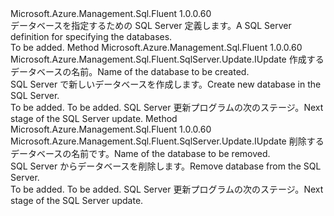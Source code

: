 <Type Name="IWithDatabase" FullName="Microsoft.Azure.Management.Sql.Fluent.SqlServer.Update.IWithDatabase">
  <TypeSignature Language="C#" Value="public interface IWithDatabase" />
  <TypeSignature Language="ILAsm" Value=".class public interface auto ansi abstract IWithDatabase" />
  <TypeSignature Language="DocId" Value="T:Microsoft.Azure.Management.Sql.Fluent.SqlServer.Update.IWithDatabase" />
  <TypeSignature Language="VB.NET" Value="Public Interface IWithDatabase" />
  <TypeSignature Language="F#" Value="type IWithDatabase = interface" />
  <AssemblyInfo>
    <AssemblyName>Microsoft.Azure.Management.Sql.Fluent</AssemblyName>
    <AssemblyVersion>1.0.0.60</AssemblyVersion>
  </AssemblyInfo>
  <Interfaces />
  <Docs>
    <summary>
            <span data-ttu-id="89ada-101">データベースを指定するための SQL Server 定義します。</span><span class="sxs-lookup"><span data-stu-id="89ada-101">A SQL Server definition for specifying the databases.</span></span>
            </summary>
    <remarks>To be added.</remarks>
  </Docs>
  <Members>
    <Member MemberName="WithNewDatabase">
      <MemberSignature Language="C#" Value="public Microsoft.Azure.Management.Sql.Fluent.SqlServer.Update.IUpdate WithNewDatabase (string databaseName);" />
      <MemberSignature Language="ILAsm" Value=".method public hidebysig newslot virtual instance class Microsoft.Azure.Management.Sql.Fluent.SqlServer.Update.IUpdate WithNewDatabase(string databaseName) cil managed" />
      <MemberSignature Language="DocId" Value="M:Microsoft.Azure.Management.Sql.Fluent.SqlServer.Update.IWithDatabase.WithNewDatabase(System.String)" />
      <MemberSignature Language="VB.NET" Value="Public Function WithNewDatabase (databaseName As String) As IUpdate" />
      <MemberSignature Language="F#" Value="abstract member WithNewDatabase : string -&gt; Microsoft.Azure.Management.Sql.Fluent.SqlServer.Update.IUpdate" Usage="iWithDatabase.WithNewDatabase databaseName" />
      <MemberType>Method</MemberType>
      <AssemblyInfo>
        <AssemblyName>Microsoft.Azure.Management.Sql.Fluent</AssemblyName>
        <AssemblyVersion>1.0.0.60</AssemblyVersion>
      </AssemblyInfo>
      <ReturnValue>
        <ReturnType>Microsoft.Azure.Management.Sql.Fluent.SqlServer.Update.IUpdate</ReturnType>
      </ReturnValue>
      <Parameters>
        <Parameter Name="databaseName" Type="System.String" />
      </Parameters>
      <Docs>
        <param name="databaseName"><span data-ttu-id="89ada-102">作成するデータベースの名前。</span><span class="sxs-lookup"><span data-stu-id="89ada-102">Name of the database to be created.</span></span></param>
        <summary>
            <span data-ttu-id="89ada-103">SQL Server で新しいデータベースを作成します。</span><span class="sxs-lookup"><span data-stu-id="89ada-103">Create new database in the SQL Server.</span></span>
            </summary>
        <returns>To be added.</returns>
        <remarks>To be added.</remarks>
        <return><span data-ttu-id="89ada-104">SQL Server 更新プログラムの次のステージ。</span><span class="sxs-lookup"><span data-stu-id="89ada-104">Next stage of the SQL Server update.</span></span></return>
      </Docs>
    </Member>
    <Member MemberName="WithoutDatabase">
      <MemberSignature Language="C#" Value="public Microsoft.Azure.Management.Sql.Fluent.SqlServer.Update.IUpdate WithoutDatabase (string databaseName);" />
      <MemberSignature Language="ILAsm" Value=".method public hidebysig newslot virtual instance class Microsoft.Azure.Management.Sql.Fluent.SqlServer.Update.IUpdate WithoutDatabase(string databaseName) cil managed" />
      <MemberSignature Language="DocId" Value="M:Microsoft.Azure.Management.Sql.Fluent.SqlServer.Update.IWithDatabase.WithoutDatabase(System.String)" />
      <MemberSignature Language="VB.NET" Value="Public Function WithoutDatabase (databaseName As String) As IUpdate" />
      <MemberSignature Language="F#" Value="abstract member WithoutDatabase : string -&gt; Microsoft.Azure.Management.Sql.Fluent.SqlServer.Update.IUpdate" Usage="iWithDatabase.WithoutDatabase databaseName" />
      <MemberType>Method</MemberType>
      <AssemblyInfo>
        <AssemblyName>Microsoft.Azure.Management.Sql.Fluent</AssemblyName>
        <AssemblyVersion>1.0.0.60</AssemblyVersion>
      </AssemblyInfo>
      <ReturnValue>
        <ReturnType>Microsoft.Azure.Management.Sql.Fluent.SqlServer.Update.IUpdate</ReturnType>
      </ReturnValue>
      <Parameters>
        <Parameter Name="databaseName" Type="System.String" />
      </Parameters>
      <Docs>
        <param name="databaseName"><span data-ttu-id="89ada-105">削除するデータベースの名前です。</span><span class="sxs-lookup"><span data-stu-id="89ada-105">Name of the database to be removed.</span></span></param>
        <summary>
            <span data-ttu-id="89ada-106">SQL Server からデータベースを削除します。</span><span class="sxs-lookup"><span data-stu-id="89ada-106">Remove database from the SQL Server.</span></span>
            </summary>
        <returns>To be added.</returns>
        <remarks>To be added.</remarks>
        <return><span data-ttu-id="89ada-107">SQL Server 更新プログラムの次のステージ。</span><span class="sxs-lookup"><span data-stu-id="89ada-107">Next stage of the SQL Server update.</span></span></return>
      </Docs>
    </Member>
  </Members>
</Type>